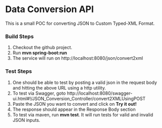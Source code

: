 # Data Conversion API

This is a small POC for converting JSON to Custom Typed-XML Format.

### Build Steps

1. Checkout the github project.
2. Run **mvn spring-boot:run**
3. The service will run on http://localhost:8080/json/convert2xml

### Test Steps

1. One should be able to test by posting a valid json in the request body and hitting the above URL using a http utility.
2. To test via Swagger, goto http://localhost:8080/swagger-ui.html#!/JSON_Conversion_Controller/convert2XMLUsingPOST 
3. Paste the JSON you want to convert and click on **Try it out!**
4. The response should appear in the Response Body section
5. To test via maven, run **mvn test**. It will run tests for valid and invalid JSON inputs.
